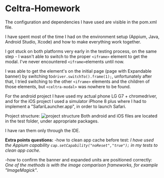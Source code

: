 
# Celtra-Homework

The configuration and dependencies I have used are visible in the pom.xml file.

I have spent most of the time I had on the environment setup (Appium, Java, Android Studio, Xcode) and how to make everything work together.

I got stuck on both platforms very early in the testing process, on the same step - I wasn't able to switch to the proper   `<iframe>` element to get the modal. I've never encountered  `<iframe>`elements until now.

I was able to get the element's on the initial page (page with Expandable banner) by switching to`driver.switchTo().frame(1);`, unfortunately after that, I tried switching to the other `<iframe>` elements and the children of those elements, but `<celtra-modal>` was nowhere to be found.

For the android project I have used my actual phone LG G7 + chromedriver, and for the iOS project I used a simulator iPhone 8 plus where I had to implement a "SafariLauncher.app", in order to launch Safari.

Project structure:
![project structure](https://drive.google.com/file/d/1CGQ6SzpAAzzGipmuoBEgwAdO-Arwb-c0/view?usp=sharing)
Both android and iOS files are located in the test folder, under appropriate packages.

I have ran them only through the IDE.

**Extra points questions:**
-how to clean app cache before test:
*I have used the Appium capability* *`cap.setCapability("noReset","true");`  in my tests to clean app cache.*

-how to confirm the banner and expanded units are positioned correctly:
*One of the methods is with the image comparison frameworks, for example "ImageMagick"*.

